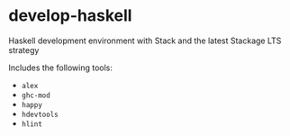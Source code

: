 # develop-haskell

Haskell development environment with Stack and the latest Stackage LTS strategy

Includes the following tools:

- `alex`
- `ghc-mod`
- `happy`
- `hdevtools`
- `hlint`
